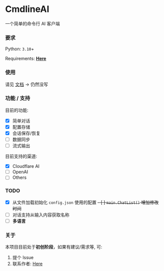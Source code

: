 # CmdlineAI

一个简单的命令行 AI 客户端

### 要求

Python: `3.10`+

Requirements: **[Here](./requirements.txt)**

### 使用

请见 [文档](https://wyf9.top/#/CmdlineAI/README.md) -> 仍然没写

### 功能 / 支持

目前的功能:

- [x] 简单对话
- [x] 配置存储
- [x] 会话保存/恢复
- [ ] 数据同步
- [ ] 流式输出

目前支持的渠道:

- [x] Cloudflare AI
- [ ] OpenAI
- [ ] Others

### TODO

- [x] 从文件加载初始化 `config.json` 使用的配置
~~- [ ] `main.ChatList()` 增加修改时间~~
- [ ] 对话支持从输入内容获取名称
- [ ] **多语言**

### 关于

本项目目前处于**初创阶段**，如果有建议/需求等, 可:

1. 提个 Issue
2. 联系作者: [Here](https://wyf9.top/#/?id=contact)